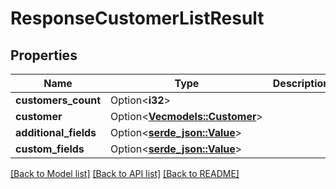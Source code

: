 # ResponseCustomerListResult

## Properties

Name | Type | Description | Notes
------------ | ------------- | ------------- | -------------
**customers_count** | Option<**i32**> |  | [optional]
**customer** | Option<[**Vec<models::Customer>**](Customer.md)> |  | [optional]
**additional_fields** | Option<[**serde_json::Value**](.md)> |  | [optional]
**custom_fields** | Option<[**serde_json::Value**](.md)> |  | [optional]

[[Back to Model list]](../README.md#documentation-for-models) [[Back to API list]](../README.md#documentation-for-api-endpoints) [[Back to README]](../README.md)


